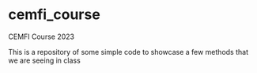 # cemfi_course
CEMFI Course 2023

This is a repository of some simple code to showcase a few methods that we are seeing in class
